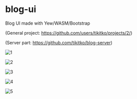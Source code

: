 # blog-ui
Blog UI made with Yew/WASM/Bootstrap

(General project: https://github.com/users/tikitko/projects/2/)

(Server part: https://github.com/tikitko/blog-server)

![1](https://media.discordapp.net/attachments/779662621610737706/1146169086271823902/1.png?width=2246&height=1404)

![2](https://media.discordapp.net/attachments/779662621610737706/1146169087043588217/2.png?width=2246&height=1404)

![3](https://media.discordapp.net/attachments/779662621610737706/1146169087819513987/3.png?width=2246&height=1404)

![4](https://media.discordapp.net/attachments/779662621610737706/1146169088159260784/4.png?width=2246&height=1404)

![5](https://media.discordapp.net/attachments/779662621610737706/1146169088981356728/5.png?width=2246&height=1404)
